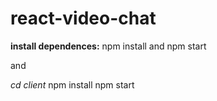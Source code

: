 # react-video-chat

**install dependences:**
npm install  and npm start

and

_cd client_
npm install npm start
